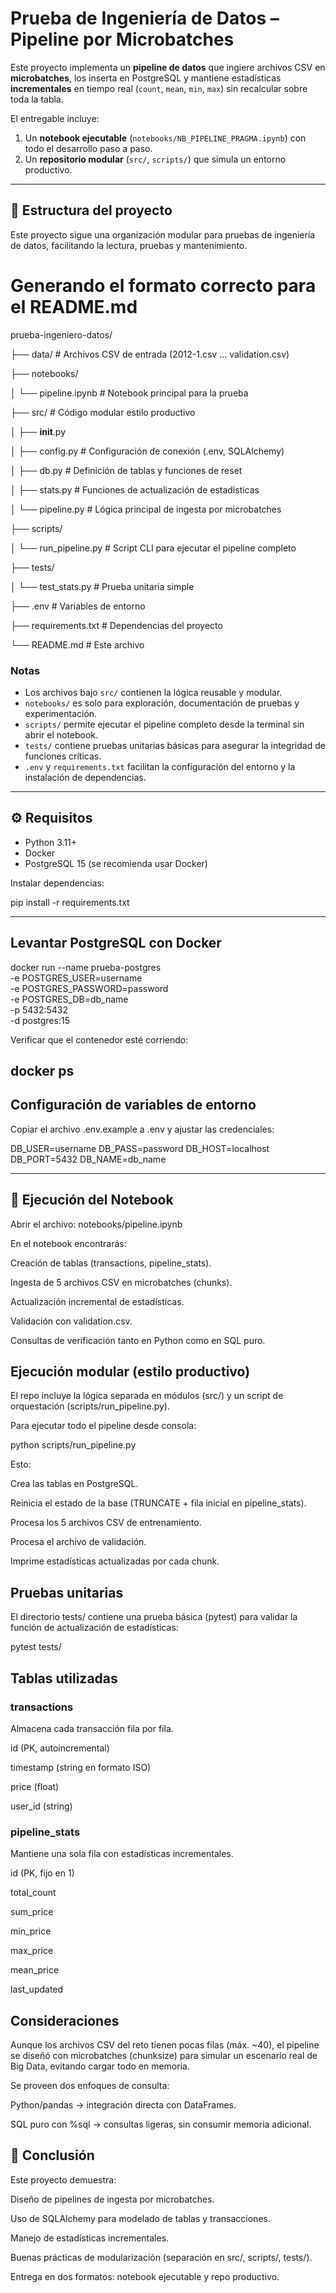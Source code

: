 # Prueba de Ingeniería de Datos – Pipeline por Microbatches

Este proyecto implementa un **pipeline de datos** que ingiere archivos CSV en **microbatches**, los inserta en PostgreSQL y mantiene estadísticas **incrementales** en tiempo real (`count`, `mean`, `min`, `max`) sin recalcular sobre toda la tabla.

El entregable incluye:

1. Un **notebook ejecutable** (`notebooks/NB_PIPELINE_PRAGMA.ipynb`) con todo el desarrollo paso a paso.
2. Un **repositorio modular** (`src/`, `scripts/`) que simula un entorno productivo.

---

## 📂 Estructura del proyecto

Este proyecto sigue una organización modular para pruebas de ingeniería de datos, facilitando la lectura, pruebas y mantenimiento.

# Generando el formato correcto para el README.md

prueba-ingeniero-datos/

├── data/ # Archivos CSV de entrada (2012-1.csv ... validation.csv)

├── notebooks/

│ └── pipeline.ipynb # Notebook principal para la prueba

├── src/ # Código modular estilo productivo

│ ├── **init**.py

│ ├── config.py # Configuración de conexión (.env, SQLAlchemy)

│ ├── db.py # Definición de tablas y funciones de reset

│ ├── stats.py # Funciones de actualización de estadísticas

│ └── pipeline.py # Lógica principal de ingesta por microbatches

├── scripts/

│ └── run_pipeline.py # Script CLI para ejecutar el pipeline completo

├── tests/

│ └── test_stats.py # Prueba unitaria simple

├── .env # Variables de entorno

├── requirements.txt # Dependencias del proyecto

└── README.md # Este archivo

### Notas

- Los archivos bajo `src/` contienen la lógica reusable y modular.
- `notebooks/` es solo para exploración, documentación de pruebas y experimentación.
- `scripts/` permite ejecutar el pipeline completo desde la terminal sin abrir el notebook.
- `tests/` contiene pruebas unitarias básicas para asegurar la integridad de funciones críticas.
- `.env` y `requirements.txt` facilitan la configuración del entorno y la instalación de dependencias.

---

## ⚙️ Requisitos

- Python 3.11+
- Docker
- PostgreSQL 15 (se recomienda usar Docker)

Instalar dependencias:

pip install -r requirements.txt

---

## Levantar PostgreSQL con Docker

docker run --name prueba-postgres \
 -e POSTGRES_USER=username \
 -e POSTGRES_PASSWORD=password \
 -e POSTGRES_DB=db_name \
 -p 5432:5432 \
 -d postgres:15

Verificar que el contenedor esté corriendo:

## docker ps

## Configuración de variables de entorno

Copiar el archivo .env.example a .env y ajustar las credenciales:

DB_USER=username
DB_PASS=password
DB_HOST=localhost
DB_PORT=5432
DB_NAME=db_name

---

## 📒 Ejecución del Notebook

Abrir el archivo:
notebooks/pipeline.ipynb

En el notebook encontrarás:

Creación de tablas (transactions, pipeline_stats).

Ingesta de 5 archivos CSV en microbatches (chunks).

Actualización incremental de estadísticas.

Validación con validation.csv.

Consultas de verificación tanto en Python como en SQL puro.

## Ejecución modular (estilo productivo)

El repo incluye la lógica separada en módulos (src/) y un script de orquestación (scripts/run_pipeline.py).

Para ejecutar todo el pipeline desde consola:

python scripts/run_pipeline.py

Esto:

Crea las tablas en PostgreSQL.

Reinicia el estado de la base (TRUNCATE + fila inicial en pipeline_stats).

Procesa los 5 archivos CSV de entrenamiento.

Procesa el archivo de validación.

Imprime estadísticas actualizadas por cada chunk.

## Pruebas unitarias

El directorio tests/ contiene una prueba básica (pytest) para validar la función de actualización de estadísticas:

pytest tests/

## Tablas utilizadas

### transactions

Almacena cada transacción fila por fila.

id (PK, autoincremental)

timestamp (string en formato ISO)

price (float)

user_id (string)

### pipeline_stats

Mantiene una sola fila con estadísticas incrementales.

id (PK, fijo en 1)

total_count

sum_price

min_price

max_price

mean_price

last_updated

## Consideraciones

Aunque los archivos CSV del reto tienen pocas filas (máx. ~40), el pipeline se diseñó con microbatches (chunksize) para simular un escenario real de Big Data, evitando cargar todo en memoria.

Se proveen dos enfoques de consulta:

Python/pandas → integración directa con DataFrames.

SQL puro con %sql → consultas ligeras, sin consumir memoria adicional.

## 🎯 Conclusión

Este proyecto demuestra:

Diseño de pipelines de ingesta por microbatches.

Uso de SQLAlchemy para modelado de tablas y transacciones.

Manejo de estadísticas incrementales.

Buenas prácticas de modularización (separación en src/, scripts/, tests/).

Entrega en dos formatos: notebook ejecutable y repo productivo.
